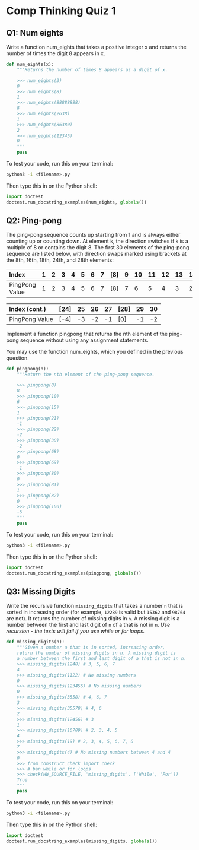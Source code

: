 # Comp Thinking Quiz 1

## Q1: Num eights
Write a function num_eights that takes a positive integer x and returns the number of times the digit 8 appears in x.

```python
def num_eights(x):
    """Returns the number of times 8 appears as a digit of x.

    >>> num_eights(3)
    0
    >>> num_eights(8)
    1
    >>> num_eights(88888888)
    8
    >>> num_eights(2638)
    1
    >>> num_eights(86380)
    2
    >>> num_eights(12345)
    0
    """
    pass
```

To test your code, run this on your terminal:

```bash
python3 -i <filename>.py
```

Then type this in on the Python shell:

```python
import doctest
doctest.run_docstring_examples(num_eights, globals())
```

## Q2: Ping-pong

The ping-pong sequence counts up starting from 1 and is always either counting up or counting down. At element `k`, the direction switches if `k` is a multiple of 8 or contains the digit 8. The first 30 elements of the ping-pong sequence are listed below, with direction swaps marked using brackets at the 8th, 16th, 18th, 24th, and 28th elements:

|Index|1|2|3|4|5|6|7|[8]|9|10|11|12|13|14|15|[16]|17|[18]|19|20|21|22|23|
|:---|:---|:---|:---|:---|:---|:---|:---|:---|:---|:---|:---|:---|:---|:---|:---|:---|:---|:---|:---|:---|:---|:---|:---|
|PingPong Value|1|2|3|4|5|6|7|[8]|7|6|5|4|3|2|1|[0]|1|[2]|1|0|-1|-2|-3|

|Index (cont.)|[24]|25|26|27|[28]|29|30|
|:---|:---|:---|:---|:---|:---|:---|:---|
|PingPong Value|[-4]|-3|-2|-1|[0]|-1|-2|

Implement a function pingpong that returns the nth element of the ping-pong sequence without using any assignment statements.

You may use the function num_eights, which you defined in the previous question.

```python
def pingpong(n):
    """Return the nth element of the ping-pong sequence.

    >>> pingpong(8)
    8
    >>> pingpong(10)
    6
    >>> pingpong(15)
    1
    >>> pingpong(21)
    -1
    >>> pingpong(22)
    -2
    >>> pingpong(30)
    -2
    >>> pingpong(68)
    0
    >>> pingpong(69)
    -1
    >>> pingpong(80)
    0
    >>> pingpong(81)
    1
    >>> pingpong(82)
    0
    >>> pingpong(100)
    -6
    """
    pass
```

To test your code, run this on your terminal:

```bash
python3 -i <filename>.py
```

Then type this in on the Python shell:

```python
import doctest
doctest.run_docstring_examples(pingpong, globals())
```

## Q3: Missing Digits

Write the recursive function `missing_digits` that takes a number `n` that is sorted in increasing order (for example, `12289` is valid but `15362` and `98764` are not). It returns the number of missing digits in `n`. A missing digit is a number between the first and last digit of `n` of a that is not in `n`. *Use recursion - the tests will fail if you use while or for loops.*

```python
def missing_digits(n):
    """Given a number a that is in sorted, increasing order,
    return the number of missing digits in n. A missing digit is
    a number between the first and last digit of a that is not in n.
    >>> missing_digits(1248) # 3, 5, 6, 7
    4
    >>> missing_digits(1122) # No missing numbers
    0
    >>> missing_digits(123456) # No missing numbers
    0
    >>> missing_digits(3558) # 4, 6, 7
    3
    >>> missing_digits(35578) # 4, 6
    2
    >>> missing_digits(12456) # 3
    1
    >>> missing_digits(16789) # 2, 3, 4, 5
    4
    >>> missing_digits(19) # 2, 3, 4, 5, 6, 7, 8
    7
    >>> missing_digits(4) # No missing numbers between 4 and 4
    0
    >>> from construct_check import check
    >>> # ban while or for loops
    >>> check(HW_SOURCE_FILE, 'missing_digits', ['While', 'For'])
    True
    """
    pass
```

To test your code, run this on your terminal:

```bash
python3 -i <filename>.py
```

Then type this in on the Python shell:

```python
import doctest
doctest.run_docstring_examples(missing_digits, globals())
```